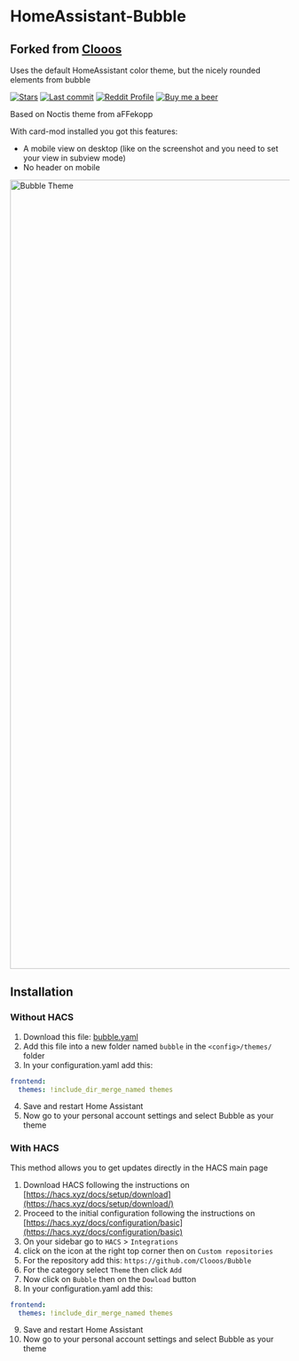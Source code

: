 # HomeAssistant-Bubble
## Forked from [Clooos](https://github.com/clooos/bubble)
Uses the default HomeAssistant color theme, but the nicely rounded elements from bubble

[![Stars](https://img.shields.io/github/stars/clooos/Bubble)](#) [![Last commit](https://img.shields.io/github/last-commit/clooos/Bubble)](#) [![Reddit Profile](https://img.shields.io/badge/Reddit-My%20stuff-orange?logo=reddit)](https://www.reddit.com/user/Clooooos/submitted/) [![Buy me a beer](https://img.shields.io/badge/Buy%20me%20a-beer-yellow?logo=buy-me-a-coffee)](https://www.buymeacoffee.com/clooos)

Based on Noctis theme from aFFekopp

With card-mod installed you got this features:

- A mobile view on desktop (like on the screenshot and you need to set your view in subview mode)
- No header on mobile


<img width="1423" alt="Bubble Theme" src="https://github.com/Clooos/Bubble/assets/36499953/22ddbbfd-1723-4a88-834f-91bf23ba044a">

## Installation

### Without HACS

1. Download this file: [bubble.yaml](https://raw.githubusercontent.com/Clooos/Bubble/main/themes/bubble.yaml)
2. Add this file into a new folder named `bubble` in the `<config>/themes/` folder
3. In your configuration.yaml add this: 
```yaml
frontend:
  themes: !include_dir_merge_named themes
```
4. Save and restart Home Assistant
5. Now go to your personal account settings and select Bubble as your theme

### With HACS

This method allows you to get updates directly in the HACS main page

1. Download HACS following the instructions on [https://hacs.xyz/docs/setup/download](https://hacs.xyz/docs/setup/download/)
2. Proceed to the initial configuration following the instructions on [https://hacs.xyz/docs/configuration/basic](https://hacs.xyz/docs/configuration/basic)
3. On your sidebar go to `HACS` > `Integrations`
4. click on the icon at the right top corner then on `Custom repositories`
5. For the repository add this: `https://github.com/Clooos/Bubble`
6. For the category select `Theme` then click `Add`
7. Now click on `Bubble` then on the `Dowload` button
8. In your configuration.yaml add this: 
```yaml
frontend:
  themes: !include_dir_merge_named themes
```
9. Save and restart Home Assistant
10. Now go to your personal account settings and select Bubble as your theme
